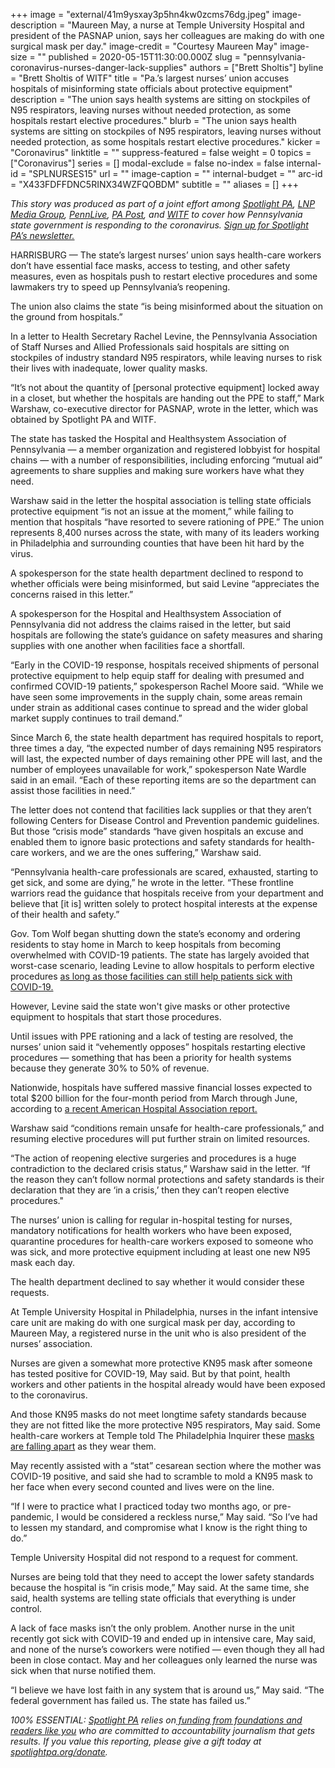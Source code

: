 +++
image = "external/41m9ysxay3p5hn4kw0zcms76dg.jpeg"
image-description = "Maureen May, a nurse at Temple University Hospital and president of the PASNAP union, says her colleagues are making do with one surgical mask per day."
image-credit = "Courtesy Maureen May"
image-size = ""
published = 2020-05-15T11:30:00.000Z
slug = "pennsylvania-coronavirus-nurses-danger-lack-supplies"
authors = ["Brett Sholtis"]
byline = "Brett Sholtis of WITF"
title = "Pa.’s largest nurses’ union accuses hospitals of misinforming state officials about protective equipment"
description = "The union says health systems are sitting on stockpiles of N95 respirators, leaving nurses without needed protection, as some hospitals restart elective procedures."
blurb = "The union says health systems are sitting on stockpiles of N95 respirators, leaving nurses without needed protection, as some hospitals restart elective procedures."
kicker = "Coronavirus"
linktitle = ""
suppress-featured = false
weight = 0
topics = ["Coronavirus"]
series = []
modal-exclude = false
no-index = false
internal-id = "SPLNURSES15"
url = ""
image-caption = ""
internal-budget = ""
arc-id = "X433FDFFDNC5RINX34WZFQOBDM"
subtitle = ""
aliases = []
+++

<i>This story was produced as part of a joint effort among </i><a href="https://www.spotlightpa.org/"><i>Spotlight PA</i></a><i>, </i><a href="https://web.archive.org/20200101044618/https://lancasteronline.com/"><i>LNP Media Group</i></a><i>, </i><a href="https://web.archive.org/20200101034631/https://www.pennlive.com/"><i>PennLive</i></a><i>, </i><a href="https://web.archive.org/20200315024644/https://papost.org/"><i>PA Post</i></a><i>, and </i><a href="https://web.archive.org/20200107224634/https://www.witf.org/"><i>WITF</i></a><i> to cover how Pennsylvania state government is responding to the coronavirus. </i><a href="https://www.spotlightpa.org/newsletters"><i>Sign up for Spotlight PA’s newsletter.</i></a>

HARRISBURG — The state’s largest nurses’ union says health-care workers don’t have essential face masks, access to testing, and other safety measures, even as hospitals push to restart elective procedures and some lawmakers try to speed up Pennsylvania’s reopening.

The union also claims the state “is being misinformed about the situation on the ground from hospitals.”

In a letter to Health Secretary Rachel Levine, the Pennsylvania Association of Staff Nurses and Allied Professionals said hospitals are sitting on stockpiles of industry standard N95 respirators, while leaving nurses to risk their lives with inadequate, lower quality masks.

“It’s not about the quantity of [personal protective equipment] locked away in a closet, but whether the hospitals are handing out the PPE to staff,” Mark Warshaw, co-executive director for PASNAP, wrote in the letter, which was obtained by Spotlight PA and WITF.

The state has tasked the Hospital and Healthsystem Association of Pennsylvania — a member organization and registered lobbyist for hospital chains — with a number of responsibilities, including enforcing “mutual aid” agreements to share supplies and making sure workers have what they need.

Warshaw said in the letter the hospital association is telling state officials protective equipment “is not an issue at the moment,” while failing to mention that hospitals “have resorted to severe rationing of PPE.” The union represents 8,400 nurses across the state, with many of its leaders working in Philadelphia and surrounding counties that have been hit hard by the virus.

<script src="https://www.spotlightpa.org/embed.js" async></script><div data-spl-embed-version="1" data-spl-src="https://www.spotlightpa.org/embeds/donate/"></div>


A spokesperson for the state health department declined to respond to whether officials were being misinformed, but said Levine “appreciates the concerns raised in this letter.”

A spokesperson for the Hospital and Healthsystem Association of Pennsylvania did not address the claims raised in the letter, but said hospitals are following the state’s guidance on safety measures and sharing supplies with one another when facilities face a shortfall.

“Early in the COVID-19 response, hospitals received shipments of personal protective equipment to help equip staff for dealing with presumed and confirmed COVID-19 patients,” spokesperson Rachel Moore said. “While we have seen some improvements in the supply chain, some areas remain under strain as additional cases continue to spread and the wider global market supply continues to trail demand.”

Since March 6, the state health department has required hospitals to report, three times a day, “the expected number of days remaining N95 respirators will last, the expected number of days remaining other PPE will last, and the number of employees unavailable for work,” spokesperson Nate Wardle said in an email. “Each of these reporting items are so the department can assist those facilities in need.”

The letter does not contend that facilities lack supplies or that they aren’t following Centers for Disease Control and Prevention pandemic guidelines. But those “crisis mode” standards “have given hospitals an excuse and enabled them to ignore basic protections and safety standards for health-care workers, and we are the ones suffering,” Warshaw said.

“Pennsylvania health-care professionals are scared, exhausted, starting to get sick, and some are dying,” he wrote in the letter. “These frontline warriors read the guidance that hospitals receive from your department and believe that [it is] written solely to protect hospital interests at the expense of their health and safety.”

Gov. Tom Wolf began shutting down the state’s economy and ordering residents to stay home in March to keep hospitals from becoming overwhelmed with COVID-19 patients. The state has largely avoided that worst-case scenario, leading Levine to allow hospitals to perform elective procedures <a href="https://www.spotlightpa.org/news/2020/05/pennsylvania-coronavirus-hospitals-elective-surgeries-ppe-nursing-homes/">as long as those facilities can still help patients sick with COVID-19.</a>

However, Levine said the state won't give masks or other protective equipment to hospitals that start those procedures.

Until issues with PPE rationing and a lack of testing are resolved, the nurses’ union said it “vehemently opposes” hospitals restarting elective procedures — something that has been a priority for health systems because they generate 30% to 50% of revenue.

Nationwide, hospitals have suffered massive financial losses expected to total $200 billion for the four-month period from March through June, according to <a href="https://www.aha.org/press-releases/2020-05-05-new-aha-report-finds-financial-impact-covid-19-hospitals-health-systems">a recent American Hospital Association report.</a>

Warshaw said “conditions remain unsafe for health-care professionals,” and resuming elective procedures will put further strain on limited resources.

“The action of reopening elective surgeries and procedures is a huge contradiction to the declared crisis status,” Warshaw said in the letter. “If the reason they can’t follow normal protections and safety standards is their declaration that they are ‘in a crisis,’ then they can’t reopen elective procedures."

The nurses’ union is calling for regular in-hospital testing for nurses, mandatory notifications for health workers who have been exposed, quarantine procedures for health-care workers exposed to someone who was sick, and more protective equipment including at least one new N95 mask each day.

The health department declined to say whether it would consider these requests.

At Temple University Hospital in Philadelphia, nurses in the infant intensive care unit are making do with one surgical mask per day, according to Maureen May, a registered nurse in the unit who is also president of the nurses’ association.

Nurses are given a somewhat more protective KN95 mask after someone has tested positive for COVID-19, May said. But by that point, health workers and other patients in the hospital already would have been exposed to the coronavirus.

And those KN95 masks do not meet longtime safety standards because they are not fitted like the more protective N95 respirators, May said. Some health-care workers at Temple told The Philadelphia Inquirer these <a href="https://www.inquirer.com/health/coronavirus/coronavirus-covid19-chinese-masks-temple-university-hospital-20200512.html">masks are falling apart</a> as they wear them.

May recently assisted with a “stat” cesarean section where the mother was COVID-19 positive, and said she had to scramble to mold a KN95 mask to her face when every second counted and lives were on the line.

<script src="https://www.spotlightpa.org/embed.js" async></script><div data-spl-embed-version="1" data-spl-src="https://www.spotlightpa.org/embeds/newsletter/"></div>


“If I were to practice what I practiced today two months ago, or pre-pandemic, I would be considered a reckless nurse,” May said. “So I’ve had to lessen my standard, and compromise what I know is the right thing to do.”

Temple University Hospital did not respond to a request for comment.

Nurses are being told that they need to accept the lower safety standards because the hospital is “in crisis mode,” May said. At the same time, she said, health systems are telling state officials that everything is under control.

A lack of face masks isn’t the only problem. Another nurse in the unit recently got sick with COVID-19 and ended up in intensive care, May said, and none of the nurse’s coworkers were notified — even though they all had been in close contact. May and her colleagues only learned the nurse was sick when that nurse notified them.

“I believe we have lost faith in any system that is around us,” May said. “The federal government has failed us. The state has failed us.”

<i>100% ESSENTIAL: </i><a href="https://www.spotlightpa.org/"><i>Spotlight PA</i></a><i> relies on</i><a href="https://www.spotlightpa.org/support"><i> funding from foundations and readers like you</i></a><i> who are committed to accountability journalism that gets results. If you value this reporting, please give a gift today at </i><a href="https://www.spotlightpa.org/donate"><i>spotlightpa.org/donate</i></a><i>.</i>
